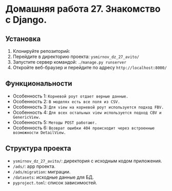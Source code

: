 # Домашняя работа 27. Знакомство с Django.

## Установка
1. Клонируйте репозиторий:
2. Перейдите в директорию проекта: `ysmirnov_dz_27_avito/`
3. Запустите сервер командой: `./manage.py runserver`
4. Откройте веб-браузер и перейдите по адресу `http://localhost:8000/`


## Функциональности

- Особенность 1: `Корневой роут отдает верные данные.`
- Особенность 2: `В моделях есть все поля из CSV.`
- Особенность 3: `Для view на корневой роут используется подход FBV.`
- Особенность 4: `Для всех остальных view используется подход CBV и GenericView.`
- Особенность 5: `Методы POST работают.`
- Особенность 6: `Возврат ошибки 404 происходит через встроенные возможности DetailView.`

## Структура проекта

- `ysmirnov_dz_27_avito/`: директория с исходным кодом приложения.
- `/ads/`: app проекта.
- `/ads/migration`: миграции.
- `/datasets`: исходные данные для БД.
- `pyproject.toml`: список зависимостей.
